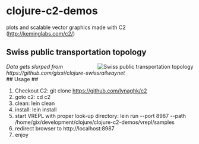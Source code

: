 clojure-c2-demos
================

plots and scalable vector graphics made with C2 (http://keminglabs.com/c2/)

## Swiss public transportation topology ##

<img src="https://raw.github.com/gixxi/clojure-c2-demos/master/screenshots/c2-swiss-public-transport-network.png"
 alt="Swiss public transportation topology" align="right" />
<div width="100%"> 
<em>Data gets slurped from https://github.com/gixxi/clojure-swissrailwaynet</em>
</div>
## Usage ##

1. Checkout C2: git clone https://github.com/lynaghk/c2
2. goto c2: cd c2
3. clean: lein clean
4. install: lein install
5. start VREPL with proper look-up directory: lein run --port 8987 --path /home/gix/development/clojure/clojure-c2-demos/vrepl/samples
6. redirect browser to http://localhost:8987
7. enjoy
